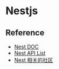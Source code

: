 # Nestjs

## Reference
- [Nest DOC](https://docs.nestjs.com/middleware)
- [Nest API List](https://api-references-nestjs.netlify.app/api?type=decorator)
- [Nest 相关的社区](https://github.com/nestjs/awesome-nestjs)